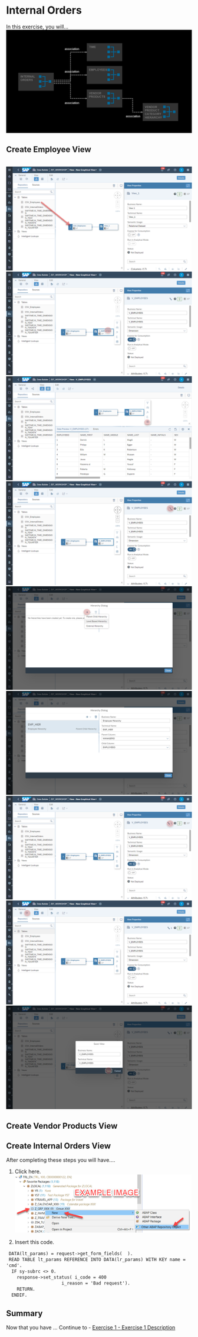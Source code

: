 # Internal Orders

In this exercise, you will...
<br>![](/exercises/ex4/images/InternalOrders.png)

## Create Employee View

<br>![](/exercises/ex4/images/create_employee_dimension_02.png)
<br>![](/exercises/ex4/images/create_employee_dimension_03.png)
<br>![](/exercises/ex4/images/create_employee_dimension_10.png)
<br>![](/exercises/ex4/images/create_employee_dimension_04.png)
<br>![](/exercises/ex4/images/create_employee_dimension_05.png)
<br>![](/exercises/ex4/images/create_employee_dimension_06.png)
<br>![](/exercises/ex4/images/create_employee_dimension_07.png)
<br>![](/exercises/ex4/images/create_employee_dimension_08.png)
<br>![](/exercises/ex4/images/create_employee_dimension_09.png)

## Create Vendor Products View

## Create Internal Orders View



After completing these steps you will have....

1.	Click here.
<br>![](/exercises/ex0/images/00_00_0010.png)

2.	Insert this code.
```
 DATA(lt_params) = request->get_form_fields(  ).
 READ TABLE lt_params REFERENCE INTO DATA(lr_params) WITH KEY name = 'cmd'.
  IF sy-subrc <> 0.
    response->set_status( i_code = 400
                     i_reason = 'Bad request').
    RETURN.
  ENDIF.
```

## Summary

Now that you have ... 
Continue to - [Exercise 1 - Exercise 1 Description](../ex1/README.md)

